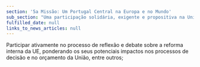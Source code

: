 ```yaml
---
section: '5a Missão: Um Portugal Central na Europa e no Mundo'
sub_section: "Uma participação solidária, exigente e propositiva na União Europeia"
fulfilled_date: null
links_to_news_articles: null
---
```


Participar ativamente no processo de reflexão e debate sobre a reforma interna da UE, ponderando os seus potenciais impactos nos processos de decisão e no orçamento da União, entre outros;